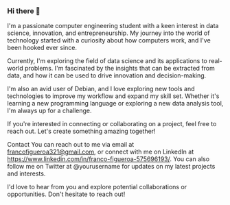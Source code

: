 ### Hi there 👋

<!--
**FranFigueroa/FranFigueroa** is a ✨ _special_ ✨ repository because its `README.md` (this file) appears on your GitHub profile.

Here are some ideas to get you started:

- 🔭 I’m currently working on ...
- 🌱 I’m currently learning ...
- 👯 I’m looking to collaborate on ...
- 🤔 I’m looking for help with ...
- 💬 Ask me about ...
- 📫 How to reach me: ...
- 😄 Pronouns: ...
- ⚡ Fun fact: ...
-->I'm a passionate computer engineering student with a keen interest in data science, innovation, and entrepreneurship. My journey into the world of technology started with a curiosity about how computers work, and I've been hooked ever since.

Currently, I'm exploring the field of data science and its applications to real-world problems. I'm fascinated by the insights that can be extracted from data, and how it can be used to drive innovation and decision-making.

I'm also an avid user of Debian, and I love exploring new tools and technologies to improve my workflow and expand my skill set. Whether it's learning a new programming language or exploring a new data analysis tool, I'm always up for a challenge.

If you're interested in connecting or collaborating on a project, feel free to reach out. Let's create something amazing together!

Contact
You can reach out to me via email at francofigueroa321@gmail.com, or connect with me on LinkedIn at https://www.linkedin.com/in/franco-figueroa-575696193/. You can also follow me on Twitter at @yourusername for updates on my latest projects and interests.

I'd love to hear from you and explore potential collaborations or opportunities. Don't hesitate to reach out!
